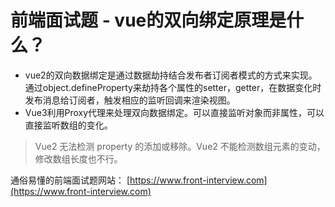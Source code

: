 # 前端面试题 - vue的双向绑定原理是什么？
* vue2的双向数据绑定是通过数据劫持结合发布者订阅者模式的方式来实现。
通过object.defineProperty来劫持各个属性的setter，getter，在数据变化时发布消息给订阅者，触发相应的监听回调来渲染视图。
* Vue3利用Proxy代理来处理双向数据绑定。可以直接监听对象而非属性，可以直接监听数组的变化。

> Vue2 无法检测 property 的添加或移除。Vue2 不能检测数组元素的变动，修改数组长度也不行。

通俗易懂的前端面试题网站： [https://www.front-interview.com](https://www.front-interview.com)
